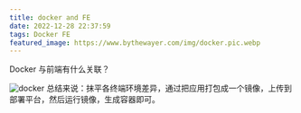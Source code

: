 ```yaml
---
title: docker and FE
date: 2022-12-28 22:37:59
tags: Docker FE
featured_image: https://www.bythewayer.com/img/docker.pic.webp
---
```


Docker 与前端有什么关联？

![docker](https://www.bythewayer.com/img/docker.pic.webp)
总结来说：抹平各终端环境差异，通过把应用打包成一个镜像，上传到部署平台，然后运行镜像，生成容器即可。
